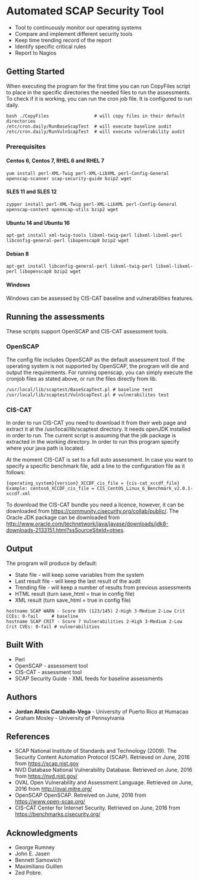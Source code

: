 # Automated SCAP Security Tool

- Tool to continuously monitor our operating systems
- Compare and implement different security tools
- Keep time trending record of the report
- Identify specific critical rules
- Report to Nagios

## Getting Started

When executing the program for the first time you can run CopyFiles script to place in the specific directories the needed files to run the assessments. To check if it is working, you can run the cron job file. It is configured to run daily.

```
bash ./CopyFiles                 # will copy files in their default directories
/etc/cron.daily/RunBaseScapTest  # will execute baseline audit
/etc/cron.daily/RunVulnScapTest  # will execute vulnerability audit
```

### Prerequisites

#### Centos 6, Centos 7, RHEL 6 and RHEL 7      
```
yum install perl-XML-Twig perl-XML-LibXML perl-Config-General openscap-scanner scap-security-guide bzip2 wget
```

#### SLES 11 and SLES 12               
```
zypper install perl-XML-Twig perl-XML-LibXML perl-Config-General openscap-content openscap-utils bzip2 wget
```
#### Ubuntu 14 and Ubuntu 16            
```
apt-get install xml-twig-tools libxml-twig-perl libxml-libxml-perl libconfig-general-perl libopenscap8 bzip2 wget
```
#### Debian 8       
```
apt-get install libconfig-general-perl libxml-twig-perl libxml-libxml-perl libopenscap8 bzip2 wget
```
#### Windows
Windows can be assessed by CIS-CAT baseline and vulnerabilities features.

## Running the assessments

These scripts support OpenSCAP and CIS-CAT assessment tools.

### OpenSCAP

The config file includes OpenSCAP as the default assessment tool. If the operating system is not supported by OpenSCAP, the program will die and output the requirements. For running openscap, you can simply execute the cronjob files as stated above, or run the files directly from lib.
```
/usr/local/lib/scaptest/BaseScapTest.pl # baseline test
/usr/local/lib/scaptest/VulnScapTest.pl # vulnerabilites test
```
### CIS-CAT

In order to run CIS-CAT you need to download it from their web page and extract it at the /usr/local/lib/scaptest directory. It needs openJDK installed in order to run. The current script is assuming that the jdk package is extracted in the working directory. In order to run this program specify where your java path is located.

At the moment CIS-CAT is set to a full auto assessment. In case you want to specify a specific benchmark file, add a line to the configuration file as it follows:
```
{operating_system}{version}_XCCDF_cis_file = {cis-cat_xccdf_file}
Example: centos6_XCCDF_cis_file = CIS_CentOS_Linux_6_Benchmark_v2.0.1-xccdf.xml
```
To download the CIS-CAT bundle you need a licence, however, it can be downloaded from https://community.cisecurity.org/collab/public/. The Oracle JDK package can be downloaded from http://www.oracle.com/technetwork/java/javase/downloads/jdk8-downloads-2133151.html?ssSourceSiteId=otnes.

## Output

The program will produce by default:
  * State file - will keep some variables from the system
  * Last result file - will keep the last result of the audit
  * Trending file - will keep a number of results from previous assessments
  * HTML result (turn save_html = true in config file)
  * XML result (turn save_html = true in config file)
```
hostname SCAP WARN - Score 85% (123/145) 2-High 3-Medium 2-Low Crit CCEs: 0-fail     # baseline
hostname SCAP CRIT - Score 7 Vulnerabilities 2-High 3-Medium 2-Low Crit CVEs: 0-fail # vulnerabilities
```

## Built With

* Perl
* OpenSCAP - assessment tool
* CIS-CAT - assessment tool
* SCAP Security Guide - XML feeds for baseline assessments

## Authors

* **Jordan Alexis Caraballo-Vega** - University of Puerto Rico at Humacao
* Graham Mosley - University of Pennsylvania

## References

- SCAP
	National Institute of Standards and Technology (2009). The Security Content
	Automation Protocol (SCAP). Retrieved on June, 2016 from https://scap.nist.gov
- NVD Database
	National Vulnerability Database. Retrieved on June, 2016 from https://nvd.nist.gov/
- OVAL
	Open Vulnerability and Assessment Language. Retrieved on June, 2016 from
	http://oval.mitre.org/
- OpenSCAP
	OpenSCAP. Retreived on June, 2016 from https://www.open-scap.org/
- CIS-CAT
	Center for Internet Security. Retrieved on June, 2016 from
	https://benchmarks.cisecurity.org/

## Acknowledgments

  * George Rumney
  * John E. Jasen
  * Bennett Samowich
  * Maximiliano Guillen
  * Zed Pobre.
